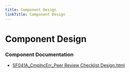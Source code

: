 ```yaml
---
title: Component Design
linkTitle: Component Design
---
```


# Component Design
### Component Documentation

- [SF041A_CmplncErr_Peer Review Checklist Design.html](Doc/SF041A_CmplncErr_Peer%20Review%20Checklist%20Design.html)

